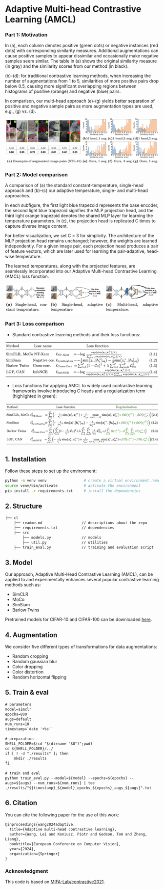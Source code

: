 # Adaptive Multi-head Contrastive Learning (AMCL)

### Part 1: Motivation

In (a), each column denotes positive (green dots) or negative instances (red dots) with corresponding similarity measures. Additional augmentations can cause positive samples to appear dissimilar and occasionally make negative samples seem similar. The table in (a) shows the original similarity measure (in gray) and the similarity scores from our method (in black).

(b)-(d): for traditional contrastive learning methods, when increasing the number of augmentations from 1 to 5, similarities of more positive pairs drop below 0.5, causing more significant overlapping regions between histograms of positive (orange) and negative (blue) pairs. 

In comparison, our multi-head approach (e)-(g) yields better separation of positive and negative sample pairs as more augmentation types are used, e.g., (g) vs. (d).

![Alt Text](https://github.com/LeiWangR/cl/blob/main/images/motivation.png)

### Part 2: Model comparison

A comparison of (a) the standard constant-temperature, single-head approach and (b)–(c) our adaptive temperature, single- and multi-head approaches. 

In each subfigure, the first light blue trapezoid represents the base encoder, the second light blue trapezoid signifies the MLP projection head, and the third light orange trapezoid denotes the shared MLP layer for learning the temperature parameters. In (c), the projection head is replicated C times to capture diverse image content. 

For better visualization, we set C = 3 for simplicity. The architecture of the MLP projection head remains unchanged; however, the weights are learned independently. For a given image pair, each projection head produces a pair of feature vectors, which are later used for learning the pair-adaptive, head-wise temperature. 

The learned temperatures, along with the projected features, are seamlessly incorporated into our Adaptive Multi-head Contrastive Learning (AMCL) loss function.

![Alt Text](https://github.com/LeiWangR/cl/blob/main/images/comparison.png)

### Part 3: Loss comparison

- Standard contrastive learning methods and their loss functions:

![Alt Text](https://github.com/LeiWangR/cl/blob/main/images/table1.png)

- Loss functions for applying AMCL to widely used contrastive learning frameworks involve introducing C heads and a regularization term (highlighted in green):

![Alt Text](https://github.com/LeiWangR/cl/blob/main/images/table2.png)


## 1. Installation

Follow these steps to set up the environment:
```bash
python -m venv venv                 # create a virtual environment named venv
source venv/bin/activate            # activate the environment
pip install -r requirements.txt     # install the dependencies
```

## 2. Structure

```console
├── cl
    ├── readme.md                  // descriptions about the repo
    ├── requirements.txt           // dependencies
    ├── src
        ├── models.py              // models
        ├── util.py                // utilities
    ├── train_eval.py              // training and evaluation script
```

## 3. Model

Our approach, Adaptive Multi-Head Contrastive Learning (AMCL), can be applied to and experimentally enhances several popular contrastive learning methods such as:

- SimCLR
- MoCo
- SimSiam
- Barlow Twins

Pretrained models for CIFAR-10 and CIFAR-100 can be downloaded [here](123).

## 4. Augmentation

We consider five different types of transformations for data augmentations:

- Random cropping
- Random gaussian blur
- Color dropping
- Color distortion
- Random horizontal flipping

## 5. Train & eval
```
# parameters
model=simclr
epochs=800
augs=default
num_runs=10
timestamp=`date '+%s'`

# preparation
SHELL_FOLDER=$(cd "$(dirname "$0")";pwd)
cd ${SHELL_FOLDER}/../
if [ ! -d "./results" ]; then
    mkdir ./results
fi

# train and eval
python train_eval.py --model=${model} --epochs=${epochs} --augs=${augs} --num_runs=${num_runs} | tee ./results/"${timestamp}_${model}_epochs_${epochs}_augs_${augs}".txt
```

## 6. Citation

You can cite the following paper for the use of this work:

```
@inproceedings{wang2024adaptive,
  title={Adaptive multi-head contrastive learning},
  author={Wang, Lei and Koniusz, Piotr and Gedeon, Tom and Zheng, Liang},
  booktitle={European Conference on Computer Vision},
  year={2024},
  organization={Springer}
}
```
### Acknowledgment
This code is based on [MIFA-Lab/contrastive2021](https://github.com/MIFA-Lab/contrastive2021).

